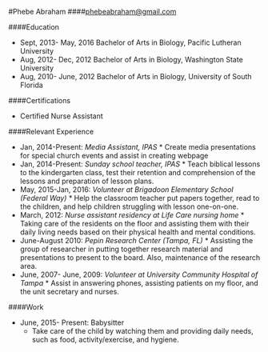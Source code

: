 #Phebe Abraham
####phebeabraham@gmail.com

####Education
* Sept, 2013- May, 2016  Bachelor of Arts in Biology, Pacific Lutheran University
* Aug, 2012- Dec, 2012   Bachelor of Arts in Biology, Washington State University
* Aug, 2010- June, 2012  Bachelor of Arts in Biology, University of South Florida

####Certifications
* Certified Nurse Assistant

####Relevant Experience

* Jan, 2014-Present:   _Media Assistant, IPAS_
      * Create media presentations for special church events and assist in creating webpage
* Jan, 2014-Present:   _Sunday school teacher, IPAS_
      * Teach biblical lessons to the kindergarten class, test their retention and comprehension of the lessons and preparation of lesson plans.
* May, 2015-Jan, 2016:  _Volunteer at Brigadoon Elementary School (Federal Way)_
      * Help the classroom teacher put papers together, read to the children, and help children struggling with lesson one-on-one.
* March, 2012:        	_Nurse assistant residency at Life Care nursing home_
      * Taking care of the residents on the floor and assisting them with their daily living needs based on their physical health and mental conditions.
* June-August 2010:   _Pepin Research Center (Tampa, FL)_
      * Assisting the group of researcher in putting together research material and presentations to present to the board. Also, maintenance of the research area.
* June, 2007- June, 2009:  _Volunteer at University Community Hospital of Tampa_
      * Assist in answering phones, assisting patients on my floor, and the unit secretary and nurses.

####Work
* June, 2015- Present: Babysitter
     * Take care of the child by watching them and providing daily needs, such as food, activity/exercise, and hygiene. 
